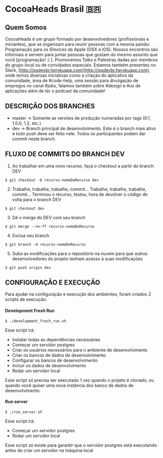 # CocoaHeads Brasil 🇧🇷

## Quem Somos

CocoaHeads é um grupo formado por desenvolvedores (profissionais e iniciantes), que se organizam para reunir pessoas com a mesma paixão: Programação para os iDevices da Apple (OSX e iOS). Nossos encontros são informais e servem para juntar pessoas que gostam do mesmo assunto que você [programação! :) ]. Promovemos Talks e Palestras dadas por membros do grupo local ou de convidados especiais. Estamos também presentes no Slack, [http://iosdevbr.herokuapp.com](http://iosdevbr.herokuapp.com), onde temos diversas iniciativas como a criação do aplicativo da comunidade, área de #code-help, uma sessão para divulgação de empregos no canal #jobs, falamos também sobre #design e #ux de aplicações além de ter o podcast da comunidade!

## DESCRIÇÃO DOS BRANCHES

- master -> Somente as versões de produção numeradas por tags (0.1, 1.0.0, 1.2, etc.). 
- dev -> Branch principal de desenvolvimento. Este é o branch mais ativo e todo push deve ser feito nele. Todos os participantes podem dar commit neste branch.

## FLUXO DE COMMITS DO BRANCH DEV

1. Ao trabalhar em uma novo recurso, faça o checkout a partir do branch DEV
```
$ git checkout -b recurso-nomeDoRecurso dev
```

2. Trabalhe, trabalhe, trabalhe, commit... Trabalhe, trabalhe, trabalhe, commit...
Terminou o recurso, testou, hora de devolver o código de volta para o branch DEV
```
$ git checkout dev
```

3. Dê o merge do DEV com seu branch
```
$ git merge --no-ff recurso-nomeDoRecurso
```

4. Exclua seu branch
```
$ git branch -d recurso-nomeDoRecurso
```

5. Suba as modificações para o repositório na nuvem para que outros desenvolvedores do projeto tenham acesso à suas modificações
```
$ git push origin dev
```


## CONFIGURAÇÃO E EXECUÇÃO

Para ajudar na configuração e execução dos ambientes, foram criados 2 scripts de execução:

#### Development Fresh Run

```
$ ./development_fresh_run.sh
```

Esse script irá: 

* Instalar todas as dependências necessárias
* Começar um servidor postgres
* Criar os usuários necessários para o ambiente de desenvolvimento
* Criar os bancos de dados de desenvolvimento
* Configurar os bancos de desenvolvimento
* Incluir os dados de desenvolvimento
* Rodar um servidor local

Esse script só precisa ser executado 1 vez quando o projeto é clonado, ou quando você quiser uma nova instância dos banco de dados de desenvolvimento.

#### Run server

```
$ ./run_server.sh
```

Esse script irá:

* Começar um servidor postgres
* Rodar um servidor local

Esse script só existe para garantir que o servidor postgres está executando antes de criar um servidor na máquina local